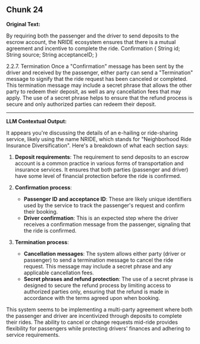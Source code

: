 ## Chunk 24

**Original Text:**

By requiring both the passenger and the driver to send deposits to the escrow
account, the NRIDE ecosystem ensures that there is a mutual agreement and incentive to complete the ride. Confirmation {
String id;
String source;
String acceptanceID;
}

2.2.7. Termination
Once a "Confirmation" message has been sent by the driver and received by the passenger, either party can
send a "Termination" message to signify that the ride request has been canceled or completed. This termination message may include a secret phrase that allows the other party to redeem their deposit, as well as
any cancellation fees that may apply. The use of a secret phrase helps to ensure that the refund process is secure and only authorized parties can
redeem their deposit.

---

**LLM Contextual Output:**

It appears you're discussing the details of an e-hailing or ride-sharing service, likely using the name NRIDE, which stands for "Neighborhood Ride Insurance Diversification". Here's a breakdown of what each section says:

1. **Deposit requirements**: The requirement to send deposits to an escrow account is a common practice in various forms of transportation and insurance services. It ensures that both parties (passenger and driver) have some level of financial protection before the ride is confirmed.

2. **Confirmation process**: 
   - **Passenger ID and acceptance ID**: These are likely unique identifiers used by the service to track the passenger's request and confirm their booking.
   - **Driver confirmation**: This is an expected step where the driver receives a confirmation message from the passenger, signaling that the ride is confirmed.

3. **Termination process**:
   - **Cancellation messages**: The system allows either party (driver or passenger) to send a termination message to cancel the ride request. This message may include a secret phrase and any applicable cancellation fees.
   - **Secret phrases and refund protection**: The use of a secret phrase is designed to secure the refund process by limiting access to authorized parties only, ensuring that the refund is made in accordance with the terms agreed upon when booking.

This system seems to be implementing a multi-party agreement where both the passenger and driver are incentivized through deposits to complete their rides. The ability to cancel or change requests mid-ride provides flexibility for passengers while protecting drivers' finances and adhering to service requirements.
